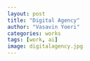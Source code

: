 ```yaml
---
layout: post
title: "Digital Agency"
author: "Vasavin Yoeri"
categories: works
tags: [work, ai]
image: digitalagency.jpg
---
```

